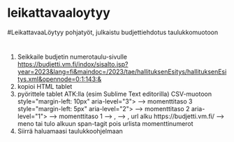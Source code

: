 # leikattavaaloytyy
 #LeikattavaaLöytyy pohjatyöt, julkaistu budjettiehdotus taulukkomuotoon

# 

1. Seikkaile budjetin numerotaulu-sivulle https://budjetti.vm.fi/indox/sisalto.jsp?year=2023&lang=fi&maindoc=/2023/tae/hallituksenEsitys/hallituksenEsitys.xml&opennode=0:1:143:&
2. kopioi HTML tablet
3. pyörittele tablet ATK:lla (esim Sublime Text editorilla) CSV-muotoon
    style="margin-left: 10px" aria-level="3"> --> momenttitaso 3
    style="margin-left: 5px" aria-level="2"> --> momenttitaso 2
    aria-level="1"> --> momenttitaso 1
    </a></span></td>
     <td class="tableContent" style="text-align: right"><span class="LihavaTeksti"> --> ,
        </a></td>
     <td class="tableContent" style="text-align: right"> --> ,
    url alku https://budjetti.vm.fi/
    <tr> 
     <td class="tableContent" style="text-align: left"> --> meno tai tulo alkuun
    span-tagit pois
    urlista momenttinumerot
4. Siirrä haluamaasi taulukkoohjelmaan